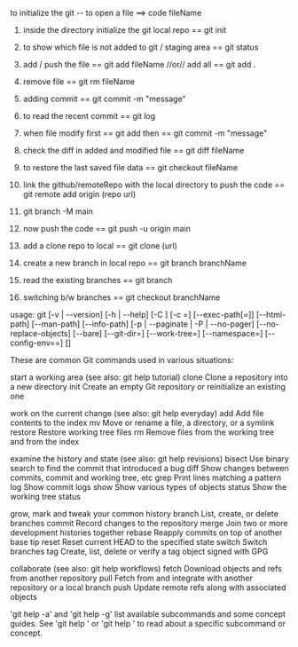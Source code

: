 to initialize the git
-- to open a file ==> code fileName

1. inside the directory initialize the git local repo == git init
2. to show which file is not added to git / staging area == git status
3. add / push the file == git add fileName //or// add all == git add .
4. remove file == git rm fileName
5. adding commit == git commit -m "message"
6. to read the recent commit == git log 
7. when file modify first == git add then == git commit -m "message"
8. check the diff in added and modified file == git diff fileName
9. to restore the last saved file data == git checkout fileName

10. link the github/remoteRepo with the local directory to push the code == git remote add origin (repo url)
11. git branch -M main
12. now push the code == git push -u origin main

13. add a clone repo to local == git clone (url)

14. create a new branch in local repo == git branch branchName
15. read the existing branches == git branch
16. switching b/w branches == git checkout branchName







usage: git [-v | --version] [-h | --help] [-C <path>] [-c <name>=<value>]
           [--exec-path[=<path>]] [--html-path] [--man-path] [--info-path]
           [-p | --paginate | -P | --no-pager] [--no-replace-objects] [--bare]
           [--git-dir=<path>] [--work-tree=<path>] [--namespace=<name>]
           [--config-env=<name>=<envvar>] <command> [<args>]

These are common Git commands used in various situations:

start a working area (see also: git help tutorial)
   clone     Clone a repository into a new directory
   init      Create an empty Git repository or reinitialize an existing one

work on the current change (see also: git help everyday)
   add       Add file contents to the index
   mv        Move or rename a file, a directory, or a symlink
   restore   Restore working tree files
   rm        Remove files from the working tree and from the index

examine the history and state (see also: git help revisions)
   bisect    Use binary search to find the commit that introduced a bug
   diff      Show changes between commits, commit and working tree, etc
   grep      Print lines matching a pattern
   log       Show commit logs
   show      Show various types of objects
   status    Show the working tree status

grow, mark and tweak your common history
   branch    List, create, or delete branches
   commit    Record changes to the repository
   merge     Join two or more development histories together
   rebase    Reapply commits on top of another base tip
   reset     Reset current HEAD to the specified state
   switch    Switch branches
   tag       Create, list, delete or verify a tag object signed with GPG

collaborate (see also: git help workflows)
   fetch     Download objects and refs from another repository
   pull      Fetch from and integrate with another repository or a local branch
   push      Update remote refs along with associated objects

'git help -a' and 'git help -g' list available subcommands and some
concept guides. See 'git help <command>' or 'git help <concept>'
to read about a specific subcommand or concept.